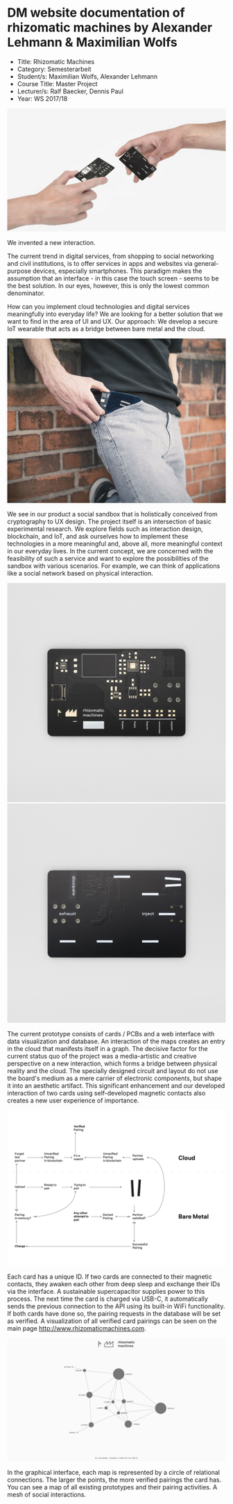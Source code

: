 # DM website documentation of rhizomatic machines by Alexander Lehmann & Maximilian Wolfs

* Title: Rhizomatic Machines
* Category: Semesterarbeit
* Student/s: Maximilian Wolfs, Alexander Lehmann
* Course Title: Master Project
* Lecturer/s: Ralf Baecker, Dennis Paul
* Year: WS 2017/18

![Interaction](Presentation/Graphics/michealangelo.jpg)

We invented a new interaction.

The current trend in digital services, from shopping to social networking and civil institutions, is to offer services in apps and websites via general-purpose devices, especially smartphones. This paradigm makes the assumption that an interface - in this case the touch screen - seems to be the best solution. In our eyes, however, this is only the lowest common denominator.

How can you implement cloud technologies and digital services meaningfully into everyday life? We are looking for a better solution that we want to find in the area of ​​UI and UX. Our approach: We develop a secure IoT wearable that acts as a bridge between bare metal and the cloud.

![everyday](Presentation/Graphics/pouch_1.jpg)

We see in our product a social sandbox that is holistically conceived from cryptography to UX design. The project itself is an intersection of basic experimental research. We explore fields such as interaction design, blockchain, and IoT, and ask ourselves how to implement these technologies in a more meaningful and, above all, more meaningful context in our everyday lives. In the current concept, we are concerned with the feasibility of such a service and want to explore the possibilities of the sandbox with various scenarios. For example, we can think of applications like a social network based on physical interaction.

![Front](Design/Graphics/rhizm_pcb_front.jpg)
![Back](Design/Graphics/rhizm_pcb_back.jpg)

The current prototype consists of cards / PCBs and a web interface with data visualization and database. An interaction of the maps creates an entry in the cloud that manifests itself in a graph. The decisive factor for the current status quo of the project was a media-artistic and creative perspective on a new interaction, which forms a bridge between physical reality and the cloud. The specially designed circuit and layout do not use the board's medium as a mere carrier of electronic components, but shape it into an aesthetic artifact. This significant enhancement and our developed interaction of two cards using self-developed magnetic contacts also creates a new user experience of importance.

![userflow](Design/Graphics/rhizm_flowchart.png)

Each card has a unique ID. If two cards are connected to their magnetic contacts, they awaken each other from deep sleep and exchange their IDs via the interface. A sustainable supercapacitor supplies power to this process. The next time the card is charged via USB-C, it automatically sends the previous connection to the API using its built-in WiFi functionality. If both cards have done so, the pairing requests in the database will be set as verified. A visualization of all verified card pairings can be seen on the main page http://www.rhizomaticmachines.com.

![graph](Design/Graphics/graph.png)

In the graphical interface, each map is represented by a circle of relational connections. The larger the points, the more verified pairings the card has. You can see a map of all existing prototypes and their pairing activities. A mesh of social interactions.
